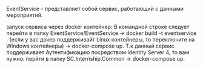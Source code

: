EventService - представляет собой сервис, работающий с данными мероприятий.

запуск сервиса через docker контейнер:
В командной строке следует перейти в папку EventService/EventService -> docker build -t eventservice . (если у вас докер поддерживайт Linux контейнеры, то переключите на Windows контейнеры) -> docker-compose up.
Т.к данный сервис поддерживает Аутентификацию посредством Identity Server 4, то вам нужно: перйти в папку SC.Internship.Common ->  docker-compose up.
